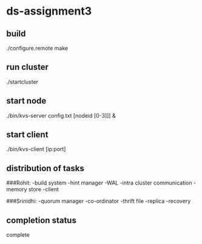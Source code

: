 # ds-assignment3

## build

./configure.remote
make

## run cluster
./startcluster

## start node
./bin/kvs-server config.txt [nodeid [0-3]]] &

## start client
./bin/kvs-client [ip:port]

## distribution of tasks

###Rohit:
-build system
-hint manager
-WAL
-intra cluster communication
-memory store
-client

###Srinidhi:
-quorum manager
-co-ordinator
-thrift file
-replica
-recovery

## completion status
complete

